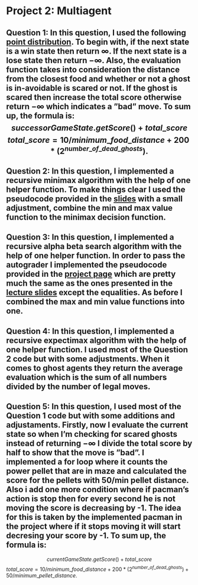 # Project 2: Multiagent

## Question 1: In this question, I used the following [point distribution](https://pacman.fandom.com/wiki/Point_Configurations). To begin with, if the next state is a win state then return ∞. If the next state is a lose state then return −∞. Also, the evaluation function takes into consideration the distance from the closest food and whether or not a ghost is in-avoidable is scared or not. If the ghost is scared then increase the total score otherwise return −∞ which indicates a ”bad” move. To sum up, the formula is: $$successorGameState.getScore()+total\_score$$ $$total\_score=10/minimum\_ food\_distance + 200*(2^{number\_of\_dead\_ghosts}).$$

## Question 2: In this question, I implemented a recursive minimax algorithm with the help of one helper function. To make things clear I used the pseudocode provided in the [slides](https://cgi.di.uoa.gr/~ys02/dialekseis2020/anazitisi_me_antipalotita.pdf#page=19) with a small adjustment, combine the min and max value function to the minimax decision function. 

## Question 3: In this question, I implemented a recursive alpha beta search algorithm with the help of one helper function. In order to pass the autograder I implemented the pseudocode provided in the [project page](https://inst.eecs.berkeley.edu/~cs188/sp22/project2/#question-3-5-points-alpha-beta-pruning) which are pretty much the same as the ones presented in the [lecture slides](https://cgi.di.uoa.gr/~ys02/dialekseis2020/anazitisi_me_antipalotita.pdf#page=48) except the equalities. As before I combined the max and min value functions into one. 

## Question 4: In this question, I implemented a recursive expectimax algorithm with the help of one helper function. I used most of the Question 2 code but with some adjustments. When it comes to ghost agents they return the average evaluation which is the sum of all numbers divided by the number of legal moves.

## Question 5: In this question, I used most of the Question 1 code but with some additions and adjustaments. Firstly, now I evaluate the current state so when I’m checking for scared ghosts instead of returning −∞ I divide the total score by half to show that the move is ”bad”. I implemented a for loop where it counts the power pellet that are in maze and calculated the score for the pellets with 50/min pellet distance. Also i add one more condition where if pacman’s action is stop then for every second he is not moving the score is decreasing by -1. The idea for this is taken by the implemented pacman in the project where if it stops moving it will start decresing your score by -1. To sum up, the formula is: 
$$currentGameState.getScore()+total\_score$$ $total\_score=10/minimum\_ food\_distance + 200*(2^{number\_of\_dead\_ghosts}) + 50/minimum\_pellet\_distance.$
